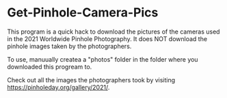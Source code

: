 # Get-Pinhole-Camera-Pics

This program is a quick hack to download the pictures of the cameras used in the 2021 Worldwide Pinhole Photography. It does NOT download the pinhole images taken by the photographers.

To use, manuually createa a "photos" folder in the folder where you downloaded this progream to. 

Check out all the images the photographers took by visiting https://pinholeday.org/gallery/2021/.

